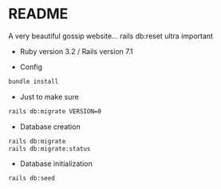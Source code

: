 # README

A very beautiful gossip website...
rails db:reset ultra important

* Ruby version 3.2 / Rails version 7.1

+ Config
```bash
bundle install
```
+ Just to make sure
```bash
rails db:migrate VERSION=0
```
+ Database creation
```bash
rails db:migrate
rails db:migrate:status  
```
+ Database initialization
```bash
rails db:seed
```